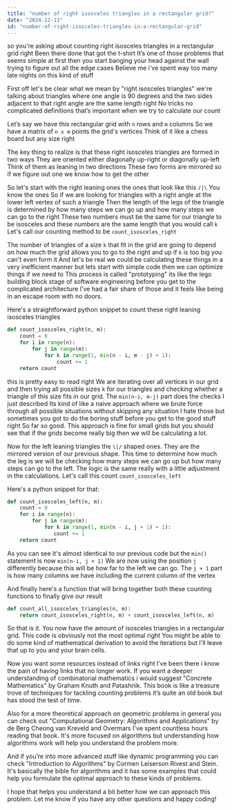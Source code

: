 ```yaml
---
title: "number of right isosceles triangles in a rectangular grid?"
date: "2024-12-13"
id: "number-of-right-isosceles-triangles-in-a-rectangular-grid"
---
```


 so you're asking about counting right isosceles triangles in a rectangular grid right Been there done that got the t-shirt It’s one of those problems that seems simple at first then you start banging your head against the wall trying to figure out all the edge cases Believe me i've spent way too many late nights on this kind of stuff

First off let's be clear what we mean by "right isosceles triangles" we're talking about triangles where one angle is 90 degrees and the two sides adjacent to that right angle are the same length right No tricks no complicated definitions that’s important when we try to calculate our count

Let’s say we have this rectangular grid with `n` rows and `m` columns So we have a matrix of `n x m` points the grid's vertices Think of it like a chess board but any size right

The key thing to realize is that these right isosceles triangles are formed in two ways They are oriented either diagonally up-right or diagonally up-left Think of them as leaning in two directions These two forms are mirrored so if we figure out one we know how to get the other

So let's start with the right leaning ones the ones that look like this `/|\` You know the ones So if we are looking for triangles with a right angle at the lower left vertex of such a triangle Then the length of the legs of the triangle is determined by how many steps we can go up and how many steps we can go to the right These two numbers must be the same for our triangle to be isosceles and these numbers are the same length that you would call `k` Let's call our counting method to be `count_isosceles_right`

The number of triangles of a size `k` that fit in the grid are going to depend on how much the grid allows you to go to the right and up if `k` is too big you can't even form it And let's be real we could be calculating these things in a very inefficient manner but lets start with simple code then we can optimize things if we need to This process is called "prototyping" its like the lego building block stage of software engineering before you get to the complicated architecture I've had a fair share of those and it feels like being in an escape room with no doors.

Here's a straightforward python snippet to count these right leaning isosceles triangles

```python
def count_isosceles_right(n, m):
    count = 0
    for i in range(n):
        for j in range(m):
            for k in range(1, min(n - i, m - j) + 1):
                count += 1
    return count
```

 this is pretty easy to read right We are iterating over all vertices in our grid and then trying all possible sizes `k` for our triangles and checking whether a triangle of this size fits in our grid. The `min(n-i, m-j)` part does the checks I just described Its kind of like a naive approach where we brute force through all possible situations without skipping any situation I hate those but sometimes you got to do the boring stuff before you get to the good stuff right So far so good. This approach is fine for small grids but you should see that if the grids become really big then we will be calculating a lot.

Now for the left leaning triangles the `\|/` shaped ones. They are the mirrored version of our previous shape. This time to determine how much the leg is we will be checking how many steps we can go up but how many steps can go to the left. The logic is the same really with a little adjustment in the calculations. Let's call this count `count_isosceles_left`

Here's a python snippet for that:

```python
def count_isosceles_left(n, m):
    count = 0
    for i in range(n):
        for j in range(m):
            for k in range(1, min(n - i, j + 1) + 1):
               count += 1
    return count
```

As you can see it's almost identical to our previous code but the `min()` statement is now `min(n-i, j + 1)` We are now using the position `j` differently because this will be how far to the left we can go. The `j + 1` part is how many columns we have including the current column of the vertex

And finally here's a function that will bring together both these counting functions to finally give our result

```python
def count_all_isosceles_triangles(n, m):
    return count_isosceles_right(n, m) + count_isosceles_left(n, m)
```

So that is it. You now have the amount of isosceles triangles in a rectangular grid. This code is obviously not the most optimal right You might be able to do some kind of mathematical derivation to avoid the iterations but I'll leave that up to you and your brain cells.

Now you want some resources instead of links right I’ve been there i know the pain of having links that no longer work. If you want a deeper understanding of combinatorial mathematics i would suggest "Concrete Mathematics" by Graham Knuth and Patashnik. This book is like a treasure trove of techniques for tackling counting problems it’s quite an old book but has stood the test of time.

Also for a more theoretical approach on geometric problems in general you can check out "Computational Geometry: Algorithms and Applications" by de Berg Cheong van Kreveld and Overmars I've spent countless hours reading that book. It's more focused on algorithms but understanding how algorithms work will help you understand the problem more.

And if you’re into more advanced stuff like dynamic programming you can check "Introduction to Algorithms" by Cormen Leiserson Rivest and Stein. It's basically the bible for algorithms and it has some examples that could help you formulate the optimal approach to these kinds of problems.

I hope that helps you understand a bit better how we can approach this problem. Let me know if you have any other questions and happy coding!
